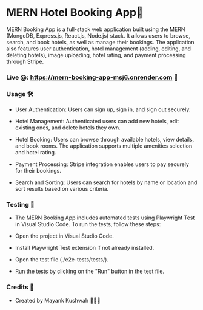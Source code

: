# MERN Hotel Booking App🏨


MERN Booking App is a full-stack web application built using the MERN (MongoDB, Express.js, React.js, Node.js) stack. It allows users to browse, search, and book hotels, as well as manage their bookings. The application also features user authentication, hotel management (adding, editing, and deleting hotels), image uploading, hotel rating, and payment processing through Stripe.

### Live @: https://mern-booking-app-msj6.onrender.com 🔗


### Usage 🛠️

* User Authentication: Users can sign up, sign in, and sign out securely.

* Hotel Management: Authenticated users can add new hotels, edit existing ones, and delete hotels they own.

* Hotel Booking: Users can browse through available hotels, view details, and book rooms. The application supports multiple amenities selection and hotel rating.

* Payment Processing: Stripe integration enables users to pay securely for their bookings.

* Search and Sorting: Users can search for hotels by name or location and sort results based on various criteria.

### Testing 🧪

* The MERN Booking App includes automated tests using Playwright Test in Visual Studio Code. To run the tests, follow these steps:

* Open the project in Visual Studio Code.

* Install Playwright Test extension if not already installed.

* Open the test file (./e2e-tests/tests/).

* Run the tests by clicking on the "Run" button in the test file.


### Credits 🤖

* Created by Mayank Kushwah 🙋🏻‍♂️
